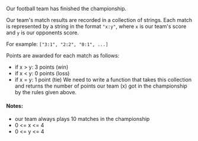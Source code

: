 Our football team has finished the championship.

Our team's match results are recorded in a collection of strings. Each match is represented by a string in the format ```"x:y"```, where ```x``` is our team's score and ```y``` is our opponents score.

For example: ```["3:1", "2:2", "0:1", ...]```

Points are awarded for each match as follows:

* if x > y: 3 points (win)
* if x < y: 0 points (loss)
* if x = y: 1 point (tie)
We need to write a function that takes this collection and returns the number of points our team (x) got in the championship by the rules given above.

#### Notes:

* our team always plays 10 matches in the championship
* 0 <= x <= 4
* 0 <= y <= 4